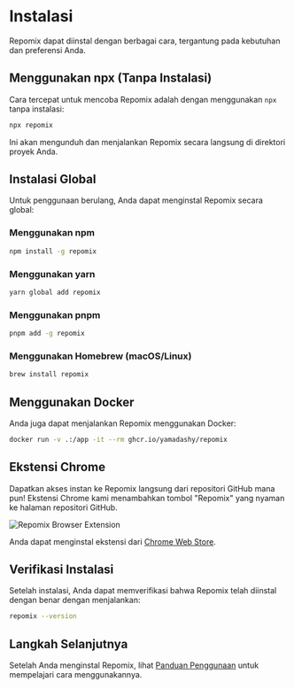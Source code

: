 # Instalasi

<script setup>
import HomeBadges from '../../../components/HomeBadges.vue'
</script>

<HomeBadges />

Repomix dapat diinstal dengan berbagai cara, tergantung pada kebutuhan dan preferensi Anda.

## Menggunakan npx (Tanpa Instalasi)

Cara tercepat untuk mencoba Repomix adalah dengan menggunakan `npx` tanpa instalasi:

```bash
npx repomix
```

Ini akan mengunduh dan menjalankan Repomix secara langsung di direktori proyek Anda.

## Instalasi Global

Untuk penggunaan berulang, Anda dapat menginstal Repomix secara global:

### Menggunakan npm

```bash
npm install -g repomix
```

### Menggunakan yarn

```bash
yarn global add repomix
```

### Menggunakan pnpm

```bash
pnpm add -g repomix
```

### Menggunakan Homebrew (macOS/Linux)

```bash
brew install repomix
```

## Menggunakan Docker

Anda juga dapat menjalankan Repomix menggunakan Docker:

```bash
docker run -v .:/app -it --rm ghcr.io/yamadashy/repomix
```

## Ekstensi Chrome

Dapatkan akses instan ke Repomix langsung dari repositori GitHub mana pun! Ekstensi Chrome kami menambahkan tombol "Repomix" yang nyaman ke halaman repositori GitHub.

![Repomix Browser Extension](/images/docs/browser-extension.png)

Anda dapat menginstal ekstensi dari [Chrome Web Store](https://chromewebstore.google.com/detail/repomix/fimfamikepjgchehkohedilpdigcpkoa).

## Verifikasi Instalasi

Setelah instalasi, Anda dapat memverifikasi bahwa Repomix telah diinstal dengan benar dengan menjalankan:

```bash
repomix --version
```

## Langkah Selanjutnya

Setelah Anda menginstal Repomix, lihat [Panduan Penggunaan](usage.md) untuk mempelajari cara menggunakannya.
